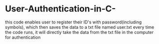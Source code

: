 # User-Authentication-in-C-

this code enables user to register their ID's with password(including symbols), which then saves the data to a txt file named user.txt
every time the code runs, it will directly take the data from the txt file in the computer for authentication
